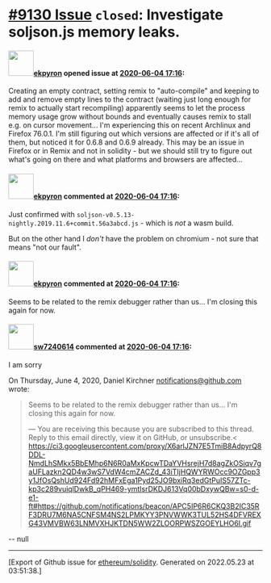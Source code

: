 # [\#9130 Issue](https://github.com/ethereum/solidity/issues/9130) `closed`: Investigate soljson.js memory leaks.

#### <img src="https://avatars.githubusercontent.com/u/1347491?v=4" width="50">[ekpyron](https://github.com/ekpyron) opened issue at [2020-06-04 17:16](https://github.com/ethereum/solidity/issues/9130):

Creating an empty contract, setting remix to "auto-compile" and keeping to add and remove empty lines to the contract (waiting just long enough for remix to actually start recompiling) apparently seems to let the process memory usage grow without bounds and eventually causes remix to stall e.g. on cursor movement...
I'm experiencing this on recent Archlinux and Firefox 76.0.1.
I'm still figuring out which versions are affected or if it's all of them, but noticed it for 0.6.8 and 0.6.9 already.
This may be an issue in Firefox or in Remix and not in solidity - but we should still try to figure out what's going on there and what platforms and browsers are affected...

#### <img src="https://avatars.githubusercontent.com/u/1347491?v=4" width="50">[ekpyron](https://github.com/ekpyron) commented at [2020-06-04 17:16](https://github.com/ethereum/solidity/issues/9130#issuecomment-639003454):

Just confirmed with ``soljson-v0.5.13-nightly.2019.11.6+commit.56a3abcd.js`` - which is *not* a wasm build.

But on the other hand I *don't* have the problem on chromium - not sure that means "not our fault".

#### <img src="https://avatars.githubusercontent.com/u/1347491?v=4" width="50">[ekpyron](https://github.com/ekpyron) commented at [2020-06-04 17:16](https://github.com/ethereum/solidity/issues/9130#issuecomment-639006585):

Seems to be related to the remix debugger rather than us... I'm closing this again for now.

#### <img src="https://avatars.githubusercontent.com/u/63296575?v=4" width="50">[sw7240614](https://github.com/sw7240614) commented at [2020-06-04 17:16](https://github.com/ethereum/solidity/issues/9130#issuecomment-639021176):

I am sorry


On Thursday, June 4, 2020, Daniel Kirchner <notifications@github.com> wrote:
> Seems to be related to the remix debugger rather than us... I'm closing
this again for now.
>
> —
> You are receiving this because you are subscribed to this thread.
> Reply to this email directly, view it on GitHub, or unsubscribe.<
https://ci3.googleusercontent.com/proxy/X6arlJZN7E5TmiB8AdpyrQ8DDL-NmdLhSMkx5BbEMhp6N6R0aMxKpcwTDaYVHsrejH7d8agZkOSiqv7gaUFLazkn2QD4w3wS7VdW4cmZACZd_43iTIjHQWYRWOcc9OZGpp3y1JfOsQshUd924Fd92hMFxEga1Pyd25JO9bxiRq3edGtPuIS57ZTc-kp3c289vuiqlDwkB_qPH469-ymtIsrDKDJ613Vq00bDxywQBw=s0-d-e1-ft#https://github.com/notifications/beacon/APC5IP6R6CKQ3B2IC35RF3DRU7M6NA5CNFSM4NS2LPMKYY3PNVWWK3TUL52HS4DFVREXG43VMVBW63LNMVXHJKTDN5WW2ZLOORPWSZGOEYLHO6I.gif
>

-- 
null


-------------------------------------------------------------------------------



[Export of Github issue for [ethereum/solidity](https://github.com/ethereum/solidity). Generated on 2022.05.23 at 03:51:38.]
